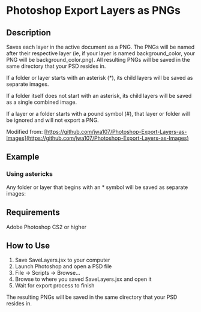 Photoshop Export Layers as PNGs
=======

## Description

Saves each layer in the active document as a PNG. The PNGs will be named after their respective layer (ie, if your layer is named background_color, your PNG will be background_color.png). All resulting PNGs will be saved in the same directory that your PSD resides in.

If a folder or layer starts with an asterisk (*), its child layers will be saved as separate images.

If a folder itself does not start with an asterisk, its child layers will be saved as a single combined image. 

If a layer or a folder starts with a pound symbol (#), that layer or folder will be ignored and will not export a PNG. 

Modified from: [https://github.com/jwa107/Photoshop-Export-Layers-as-Images](https://github.com/jwa107/Photoshop-Export-Layers-as-Images)

## Example

### Using astericks

Any folder or layer that begins with an * symbol will be saved as separate images:



## Requirements

Adobe Photoshop CS2 or higher

## How to Use

1. Save SaveLayers.jsx to your computer
2. Launch Photoshop and open a PSD file
3. File -> Scripts -> Browse...
4. Browse to where you saved SaveLayers.jsx and open it
5. Wait for export process to finish

The resulting PNGs will be saved in the same directory that your PSD resides in.